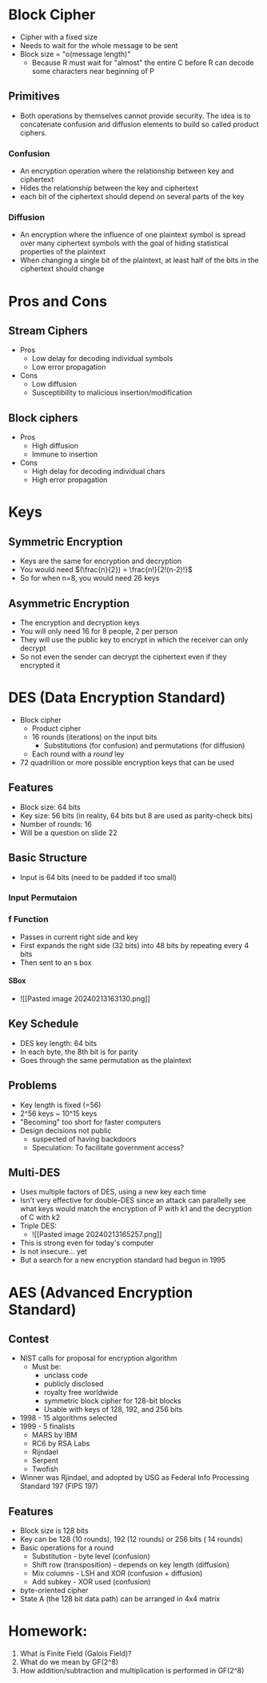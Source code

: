 # Block Cipher
- Cipher with a fixed size
- Needs to wait for the whole message to be sent
- Block size = "o(message length)"
	- Because R must wait for "almost" the entire C before R can decode some characters near beginning of P
## Primitives
- Both operations by themselves cannot provide security. The idea is to concatenate confusion and diffusion elements to build so called product ciphers.
### Confusion
- An encryption operation where the relationship between key and ciphertext
- Hides the relationship between the key and ciphertext
- each bit of the ciphertext should depend on several parts of the key
### Diffusion
- An encryption where the influence of one plaintext symbol is spread over many ciphertext symbols with the goal of hiding statistical properties of the plaintext
- When changing a single bit of the plaintext, at least half of the bits in the ciphertext should change
# Pros and Cons
## Stream Ciphers
- Pros
	- Low delay for decoding individual symbols
	- Low error propagation
- Cons
	- Low diffusion
	- Susceptibility to malicious insertion/modification
## Block ciphers
- Pros
	- High diffusion
	- Immune to insertion
- Cons
	- High delay for decoding individual chars
	- High error propagation
# Keys
## Symmetric Encryption
- Keys are the same for encryption and decryption
- You would need $(\frac{n}{2}) = \frac{n!}{2!(n-2)!}$
- So for when n=8, you would need 26 keys
## Asymmetric Encryption
- The encryption and decryption keys
- You will only need 16 for 8 people, 2 per person
- They will use the public key to encrypt in which the receiver can only decrypt
- So not even the sender can decrypt the ciphertext even if they encrypted it
# DES (Data Encryption Standard)
- Block cipher
	- Product cipher
	- 16 rounds (iterations) on the input bits
		- Substitutions (for confusion) and permutations (for diffusion)
	- Each round with a *round* ley
- 72 quadrillion or more possible encryption keys that can be used
## Features
- Block size: 64 bits
- Key size: 56 bits (in reality, 64 bits but 8 are used as parity-check bits)
- Number of rounds: 16
- Will be a question on slide 22
## Basic Structure
- Input is 64 bits (need to be padded if too small)
### Input Permutaion
### f Function
- Passes in current right side and key
- First expands the right side (32 bits) into 48 bits by repeating every 4 bits
- Then sent to an s box
#### SBox
- ![[Pasted image 20240213163130.png]]
## Key Schedule
- DES key length: 64 bits
- In each byte, the 8th bit is for parity
- Goes through the same permutation as the plaintext
## Problems
- Key length is fixed (=56)
- 2^56 keys ~ 10^15 keys
- "Becoming" too short for faster computers
- Design decisions not public
	- suspected of having backdoors
	- Speculation: To facilitate government access?
## Multi-DES
- Uses multiple factors of DES, using a new key each time
- Isn't very effective for double-DES since an attack can parallelly see what keys would match the encryption of P with k1 and the decryption of C with k2
- Triple DES:
	- ![[Pasted image 20240213165257.png]]
- This is strong even for today's computer
- Is not insecure... yet
- But a search for a new encryption standard had begun in 1995
# AES (Advanced Encryption Standard)
## Contest
- NIST calls for proposal for encryption algorithm
	- Must be:
		- unclass code
		- publicly disclosed
		- royalty free worldwide
		- symmetric block cipher for 128-bit blocks
		- Usable with keys of 128, 192, and 256 bits
- 1998 - 15 algorithms selected
- 1999 - 5 finalists
	- MARS by IBM
	- RC6 by RSA Labs
	- Rijndael
	- Serpent 
	- Twofish
- Winner was Rjindael, and adopted by USG as Federal Info Processing Standard 197 (FIPS 197)
## Features
- Block size is 128 bits
- Key can be 128 (10 rounds), 192 (12 rounds) or 256 bits ( 14 rounds)
- Basic operations for a round
	- Substitution - byte level (confusion)
	- Shift row (transposition) - depends on key length (diffusion)
	- Mix columns - LSH and XOR (confusion + diffusion)
	- Add subkey - XOR used (confusion)
- byte-oriented cipher
- State A (the 128 bit data path) can be arranged in 4x4 matrix
# Homework:
1. What is Finite Field (Galois Field)?
2. What do we mean by GF(2^8)
3. How addition/subtraction and multiplication is performed in GF(2^8)